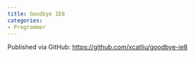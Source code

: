 ```yaml
---
title: Goodbye IE8
categories:
- Programmer
---
```


Published via GitHub: https://github.com/xcatliu/goodbye-ie8
